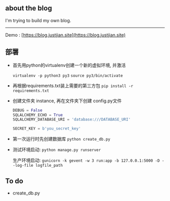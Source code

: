 ## about the blog

I'm trying to build my own blog.

***

Demo : [https://blog.justjian.site](https://blog.justjian.site)

## 部署

* 首先用python的virtualenv创建一个新的虚拟环境, 并激活

    `virtualenv -p python3 py3`
    `source py3/bin/activate`

* 再根据requirements.txt装上需要的第三方包
    `pip install -r requirements.txt`

* 创建文件夹 instance, 再在文件夹下创建 config.py文件
    ```python
    DEBUG = False
    SQLALCHEMY_ECHO = True
    SQLALCHEMY_DATABASE_URI = 'database:///DATABASE_URI'

    SECRET_KEY = b'you_secret_key'
    ```

* 第一次运行时先创建数据库
    `python create_db.py`

* 测试环境启动:
    `python manage.py runserver`

    生产环境启动:
    `gunicorn -k gevent -w 3 run:app -b 127.0.0.1:5000 -D --log-file logfile_path`


## To do
* create_db.py
